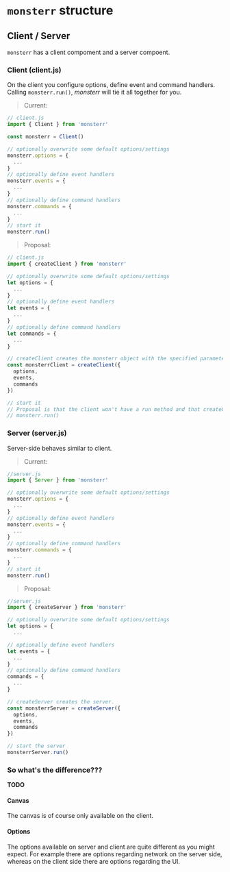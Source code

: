 # `monsterr` structure

## Client / Server
`monsterr` has a client compoment and a server compoent.

### Client (client.js)
On the client you configure options, define event and command handlers. Calling `monsterr.run()`, *monsterr* will tie it all together for you.

> Current:
```js
// client.js
import { Client } from 'monsterr'

const monsterr = Client()

// optionally overwrite some default options/settings
monsterr.options = {
  ...
}
// optionally define event handlers
monsterr.events = {
  ...
}
// optionally define command handlers
monsterr.commands = {
  ...
}
// start it
monsterr.run()
```

> Proposal:
```js
// client.js
import { createClient } from 'monsterr'

// optionally overwrite some default options/settings
let options = {
  ...
}
// optionally define event handlers
let events = {
  ...
}
// optionally define command handlers
let commands = {
  ...
}

// createClient creates the monsterr object with the specified parameters.
const monsterrClient = createClient({
  options,
  events,
  commands
})

// start it
// Proposal is that the client won't have a run method and that createClient will do all the necessary work instead.
// monsterr.run()
```



### Server (server.js)
Server-side behaves similar to client.
> Current:
```js
//server.js
import { Server } from 'monsterr'

// optionally overwrite some default options/settings
monsterr.options = {
  ...
}
// optionally define event handlers
monsterr.events = {
  ...
}
// optionally define command handlers
monsterr.commands = {
  ...
}
// start it
monsterr.run()
```

> Proposal:
```js
//server.js
import { createServer } from 'monsterr'

// optionally overwrite some default options/settings
let options = {
  ...

// optionally define event handlers
let events = {
  ...
}
// optionally define command handlers
commands = {
  ...
}

// createServer creates the server.
const monsterrServer = createServer({
  options,
  events,
  commands
})

// start the server
monsterrServer.run()
```

### So what's the difference???

**TODO**

#### Canvas
The canvas is of course only available on the client.

#### Options
The options available on server and client are quite different as you might expect. For example there are options regarding network on the server side, whereas on the client side there are options regarding the UI.
